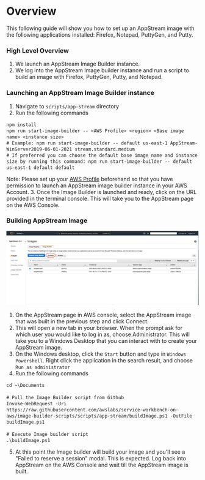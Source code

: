 # Overview

This following guide will show you how to set up an AppStream image with the following applications installed: Firefox, Notepad, PuttyGen, and Putty. 

### High Level Overview
1. We launch an AppStream Image Builder instance.
2. We log into the AppStream Image builder instance and run a script to build an image with Firefox, PuttyGen, Putty, and Notepad.


### Launching an AppStream Image Builder instance
1. Navigate to `scripts/app-stream` directory
2. Run the following commands
```
npm install
npm run start-image-builder -- <AWS Profile> <region> <Base image name> <instance size>
# Example: npm run start-image-builder -- default us-east-1 AppStream-WinServer2019-06-01-2021 stream.standard.medium
# If preferred you can choose the default base image name and instance size by running this command: npm run start-image-builder -- default us-east-1 default default 
```
Note: Please set up your [AWS Profile](https://docs.aws.amazon.com/cli/latest/userguide/cli-configure-profiles.html) beforehand so that you have permission to launch an AppStream image builder instance in your AWS Account.
3. Once the Image Builder is launched and ready, click on the URL provided in the terminal console. This will take you to the AppStream page on the AWS Console.

### Building AppStream Image
![Image Builder Screenshot](./screenshots/ImageBuilderSelector.png)
1. On the AppStream page in AWS console, select the AppStream image that was built in the previous step and click Connect. 
2. This will open a new tab in your browser. When the prompt ask for which user you would like to log in as, choose Administrator. This will take you to a Windows Desktop that you can interact with to create your AppStream image. 
3. On the Windows desktop, click the `Start` button and type in `Windows Powershell`. Right click the application in the search result, and choose `Run as administrator`
4. Run the following commands
```
cd ~\Documents

# Pull the Image Builder script from Github
Invoke-WebRequest -Uri https://raw.githubusercontent.com/awslabs/service-workbench-on-aws/image-builder-scripts/scripts/app-stream/buildImage.ps1 -OutFile buildImage.ps1

# Execute Image builder script
.\buildImage.ps1
```

5. At this point the Image builder will build your image and you'll see a "Failed to reserve a session" modal. This is expected. Log back into AppStream on the AWS Console and wait till the AppStream image is built.